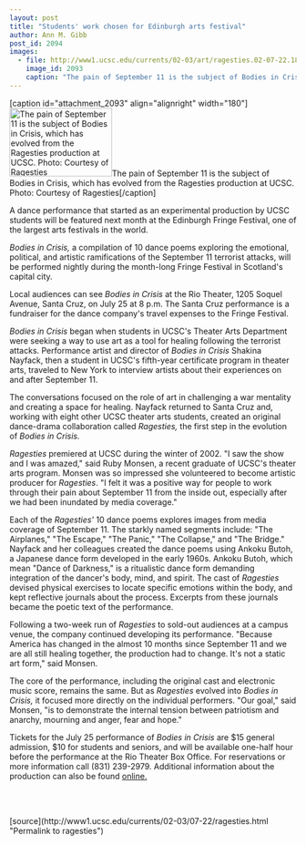 ```yaml
---
layout: post
title: "Students' work chosen for Edinburgh arts festival"
author: Ann M. Gibb
post_id: 2094
images:
  - file: http://www1.ucsc.edu/currents/02-03/art/ragesties.02-07-22.180.jpg
    image_id: 2093
    caption: "The pain of September 11 is the subject of Bodies in Crisis, which has evolved from the Ragesties production at UCSC. Photo: Courtesy of Ragesties"
---
```


[caption id="attachment_2093" align="alignright" width="180"]<a href="http://localhost/mysite/wp-content/uploads/2002/07/ragesties.02-07-22.180.jpg"><img class="size-full wp-image-2093" src="http://localhost/mysite/wp-content/uploads/2002/07/ragesties.02-07-22.180.jpg" alt="The pain of September 11 is the subject of Bodies in Crisis, which has evolved from the Ragesties production at UCSC. Photo: Courtesy of Ragesties" width="180" height="120" /></a>The pain of September 11 is the subject of Bodies in Crisis, which has evolved from the Ragesties production at UCSC. Photo: Courtesy of Ragesties[/caption]
<p>
  A dance performance that started as an experimental production by UCSC students will be featured next month at the Edinburgh Fringe Festival, one of the largest arts festivals in the world.
</p>
<p>
  <i>Bodies in Crisis,</i> a compilation of 10 dance poems exploring the emotional, political, and artistic ramifications of the September 11 terrorist attacks, will be performed nightly during the month-long Fringe Festival in Scotland's capital city.
</p>
<p>
  Local audiences can see <i>Bodies in Crisis</i> at the Rio Theater, 1205 Soquel Avenue, Santa Cruz, on July 25 at 8 p.m. The Santa Cruz performance is a fundraiser for the dance company's travel expenses to the Fringe Festival.<br>
</p>
<p>
  <i>Bodies in Crisis</i> began when students in UCSC's Theater Arts Department were seeking a way to use art as a tool for healing following the terrorist attacks. Performance artist and director of <i>Bodies in Crisis</i> Shakina Nayfack, then a student in UCSC's fifth-year certificate program in theater arts, traveled to New York to interview artists about their experiences on and after September 11.
</p>
<p>
  The conversations focused on the role of art in challenging a war mentality and creating a space for healing. Nayfack returned to Santa Cruz and, working with eight other UCSC theater arts students, created an original dance-drama collaboration called <i>Ragesties,</i> the first step in the evolution of <i>Bodies in Crisis.</i><br>
</p>
<p>
  <i>Ragesties</i> premiered at UCSC during the winter of 2002. "I saw the show and I was amazed," said Ruby Monsen, a recent graduate of UCSC's theater arts program. Monsen was so impressed she volunteered to become artistic producer for <i>Ragesties</i>. "I felt it was a positive way for people to work through their pain about September 11 from the inside out, especially after we had been inundated by media coverage."<br>
</p>
<p>
  Each of the <i>Ragesties'</i> 10 dance poems explores images from media coverage of September 11. The starkly named segments include: "The Airplanes," "The Escape," "The Panic," "The Collapse," and "The Bridge." Nayfack and her colleagues created the dance poems using Ankoku Butoh, a Japanese dance form developed in the early 1960s. Ankoku Butoh, which mean "Dance of Darkness," is a ritualistic dance form demanding integration of the dancer's body, mind, and spirit. The cast of <i>Ragesties</i> devised physical exercises to locate specific emotions within the body, and kept reflective journals about the process. Excerpts from these journals became the poetic text of the performance.<br>
</p>
<p>
  Following a two-week run of <i>Ragesties</i> to sold-out audiences at a campus venue, the company continued developing its performance. "Because America has changed in the almost 10 months since September 11 and we are all still healing together, the production had to change. It's not a static art form," said Monsen.<br>
</p>
<p>
  The core of the performance, including the original cast and electronic music score, remains the same. But as <i>Ragesties</i> evolved into <i>Bodies in Crisis,</i> it focused more directly on the individual performers. "Our goal," said Monsen, "is to demonstrate the internal tension between patriotism and anarchy, mourning and anger, fear and hope."<br>
</p>
<p>
  Tickets for the July 25 performance of <i>Bodies in Crisis</i> are $15 general admission, $10 for students and seniors, and will be available one-half hour before the performance at the Rio Theater Box Office. For reservations or more information call (831) 239-2979. Additional information about the production can also be found <a href="http://www.ragesties.com">online.</a>
</p>
<p>
  <br>
  <br>

</p>
<p>

</p>
[source](http://www1.ucsc.edu/currents/02-03/07-22/ragesties.html "Permalink to ragesties")

